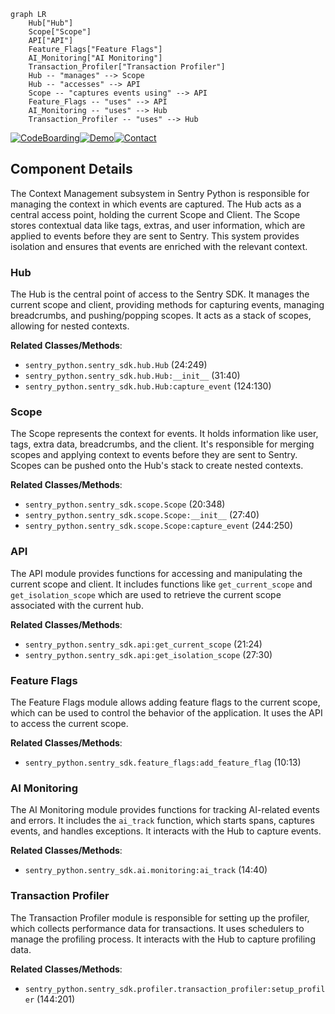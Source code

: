 ```mermaid
graph LR
    Hub["Hub"]
    Scope["Scope"]
    API["API"]
    Feature_Flags["Feature Flags"]
    AI_Monitoring["AI Monitoring"]
    Transaction_Profiler["Transaction Profiler"]
    Hub -- "manages" --> Scope
    Hub -- "accesses" --> API
    Scope -- "captures events using" --> API
    Feature_Flags -- "uses" --> API
    AI_Monitoring -- "uses" --> Hub
    Transaction_Profiler -- "uses" --> Hub
```
[![CodeBoarding](https://img.shields.io/badge/Generated%20by-CodeBoarding-9cf?style=flat-square)](https://github.com/CodeBoarding/CodeBoarding)[![Demo](https://img.shields.io/badge/Try%20our-Demo-blue?style=flat-square)](https://www.codeboarding.org/demo)[![Contact](https://img.shields.io/badge/Contact%20us%20-%20codeboarding@gmail.com-lightgrey?style=flat-square)](mailto:codeboarding@gmail.com)

## Component Details

The Context Management subsystem in Sentry Python is responsible for managing the context in which events are captured. The Hub acts as a central access point, holding the current Scope and Client. The Scope stores contextual data like tags, extras, and user information, which are applied to events before they are sent to Sentry. This system provides isolation and ensures that events are enriched with the relevant context.

### Hub
The Hub is the central point of access to the Sentry SDK. It manages the current scope and client, providing methods for capturing events, managing breadcrumbs, and pushing/popping scopes. It acts as a stack of scopes, allowing for nested contexts.


**Related Classes/Methods**:

- `sentry_python.sentry_sdk.hub.Hub` (24:249)
- `sentry_python.sentry_sdk.hub.Hub:__init__` (31:40)
- `sentry_python.sentry_sdk.hub.Hub:capture_event` (124:130)


### Scope
The Scope represents the context for events. It holds information like user, tags, extra data, breadcrumbs, and the client. It's responsible for merging scopes and applying context to events before they are sent to Sentry. Scopes can be pushed onto the Hub's stack to create nested contexts.


**Related Classes/Methods**:

- `sentry_python.sentry_sdk.scope.Scope` (20:348)
- `sentry_python.sentry_sdk.scope.Scope:__init__` (27:40)
- `sentry_python.sentry_sdk.scope.Scope:capture_event` (244:250)


### API
The API module provides functions for accessing and manipulating the current scope and client. It includes functions like `get_current_scope` and `get_isolation_scope` which are used to retrieve the current scope associated with the current hub.


**Related Classes/Methods**:

- `sentry_python.sentry_sdk.api:get_current_scope` (21:24)
- `sentry_python.sentry_sdk.api:get_isolation_scope` (27:30)


### Feature Flags
The Feature Flags module allows adding feature flags to the current scope, which can be used to control the behavior of the application. It uses the API to access the current scope.


**Related Classes/Methods**:

- `sentry_python.sentry_sdk.feature_flags:add_feature_flag` (10:13)


### AI Monitoring
The AI Monitoring module provides functions for tracking AI-related events and errors. It includes the `ai_track` function, which starts spans, captures events, and handles exceptions. It interacts with the Hub to capture events.


**Related Classes/Methods**:

- `sentry_python.sentry_sdk.ai.monitoring:ai_track` (14:40)


### Transaction Profiler
The Transaction Profiler module is responsible for setting up the profiler, which collects performance data for transactions. It uses schedulers to manage the profiling process. It interacts with the Hub to capture profiling data.


**Related Classes/Methods**:

- `sentry_python.sentry_sdk.profiler.transaction_profiler:setup_profiler` (144:201)